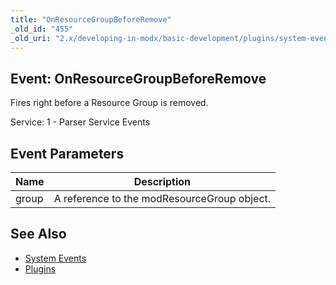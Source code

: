 ```yaml
---
title: "OnResourceGroupBeforeRemove"
_old_id: "455"
_old_uri: "2.x/developing-in-modx/basic-development/plugins/system-events/onresourcegroupbeforeremove"
---
```


## Event: OnResourceGroupBeforeRemove

Fires right before a Resource Group is removed.

Service: 1 - Parser Service Events

## Event Parameters

| Name  | Description                                 |
| ----- | ------------------------------------------- |
| group | A reference to the modResourceGroup object. |

## See Also

- [System Events](developing-in-modx/basic-development/plugins/system-events "System Events")
- [Plugins](developing-in-modx/basic-development/plugins "Plugins")
